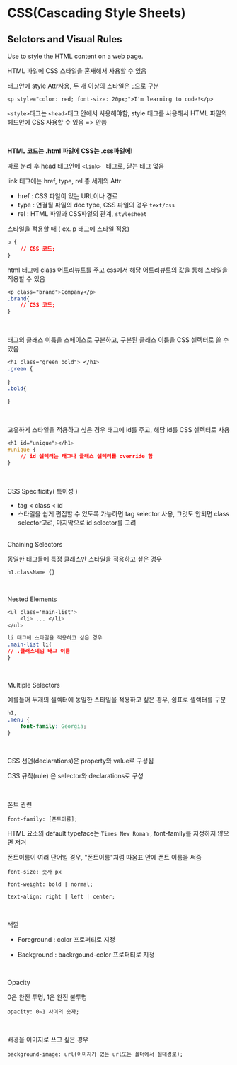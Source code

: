 # CSS(Cascading Style Sheets)

## Selctors and Visual Rules

Use to style the HTML content on a web page.

HTML 파일에 CSS 스타일을 혼재해서 사용할 수 있음

태그안에 style Attr사용, 두 개 이상의 스타일은 `;`으로 구분

`<p style="color: red; font-size: 20px;">I'm learning to code!</p>`

`<style>`태그는 `<head>`태그 안에서 사용해야함, style 태그를 사용해서 HTML 파일의 헤드안에 CSS 사용할 수 있음  => 안씀

<br>

**HTML 코드는 .html 파일에 CSS는 .css파일에!**

따로 분리 후 head 태그안에 `<link> `  태그로, 닫는 태그 없음

link 태그에는 href, type, rel 총 세개의 Attr

- href : CSS 파일이 있는 URL이나 경로 
- type : 연결될 파일의 doc type,  CSS 파일의 경우 `text/css`
- rel : HTML 파일과 CSS파일의 관계, `stylesheet`



스타일을 적용할 때 ( ex. p 태그에 스타일 적용)

````css
p {
    // CSS 코드;
}
````

html 태그에 class 어트리뷰트를 주고 css에서 해당 어트리뷰트의 값을 통해 스타일을 적용할 수 있음

````CSS
<p class="brand">Company</p>
.brand{
    // CSS 코드;
}
````

<br>

태그의 클래스 이름을 스페이스로 구분하고, 구분된 클래스 이름을 CSS 셀렉터로 쓸 수 있음 

````css
<h1 class="green bold"> </h1>
.green {
   
}
.bold{
    
}
````

<br>

고유하게 스타일을 적용하고 싶은 경우 태그에 id를 주고, 해당 id를 CSS 셀렉터로 사용 

````css
<h1 id="unique"></h1>
#unique {
    // id 셀렉터는 태그나 클래스 셀렉터를 override 함
}
````

<br>

CSS Specificity( 특이성 )

- tag < class < id
- 스타일을 쉽게 편집할 수 있도록 가능하면 tag selector 사용, 그것도 안되면 class selector고려, 마지막으로 id selector를 고려


<br>Chaining Selectors

동일한 태그들에 특정 클래스만 스타일을 적용하고 싶은 경우

`h1.className {}`

<br>

Nested Elements

````css
<ul class='main-list'> 
	<li> ... </li>
</ul>

li 태그에 스타일을 적용하고 싶은 경우
.main-list li{
// .클래스네임 태그 이름
}
````

<br>

Multiple Selectors

예를들어 두개의 셀렉터에 동일한 스타일을 적용하고 싶은 경우,  쉼표로 셀렉터를 구분

````css
h1, 
.menu {
    font-family: Georgia;
}
````

<br>

CSS 선언(declarations)은  property와 value로 구성됨 

CSS 규칙(rule) 은 selector와 declarations로 구성 

<br>

폰트 관련

`font-family: [폰트이름];`

HTML 요소의 default typeface는 `Times New Roman` , font-family를 지정하지 않으면 저거 

폰트이름이 여러 단어일 경우, "폰트이름"처럼 따옴표 안에 폰트 이름을 써줌

`font-size: 숫자 px`

`font-weight: bold | normal;`

`text-align: right | left | center;`

<br>

색깔 

-  Foreground : color 프로퍼티로 지정


- Background : backrgound-color 프로퍼티로 지정 


<br>


Opacity

0은 완전 투명, 1은 완전 불투명

`opacity: 0~1 사이의 숫자;`

<br>

배경을 이미지로 쓰고 싶은 경우

`background-image: url(이미지가 있는 url또는 폴더에서 절대경로);`